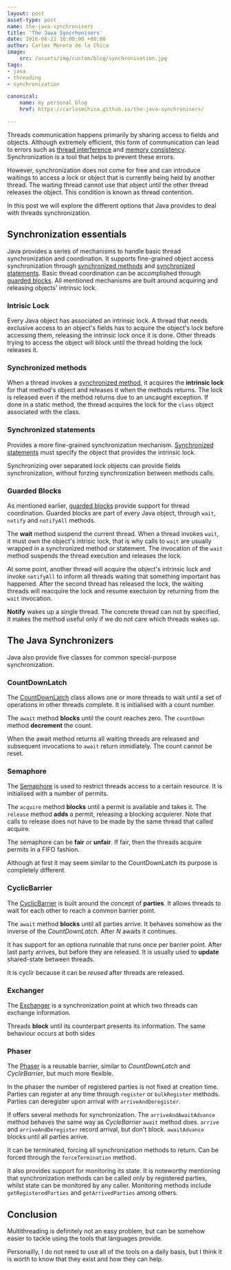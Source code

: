 ```yaml
---
layout: post
asset-type: post
name: the-java-synchronisers
title: 'The Java Syncrhonisers' 
date: 2016-08-22 10:00:00 +00:00
author: Carlos Morera de la Chica
image:
    src: /assets/img/custom/blog/synchronisation.jpg
tags:
- java
- threading
- synchronization

canonical:
    name: my personal blog
    href: https://carlosmchica.github.io/the-java-synchronisers/

---
```


Threads communication happens primarily by sharing access to fields and objects. Although extremely efficient, this form of communication can lead to errors such as [thread interference](https://docs.oracle.com/javase/tutorial/essential/concurrency/interfere.html) and [memory consistency](https://docs.oracle.com/javase/tutorial/essential/concurrency/memconsist.html). Synchronization is a tool that helps to prevent these errors.

However, synchronization does not come for free and can introduce waitings to access a lock or object that is currently being held by another thread. The waiting thread cannot use that object until the other thread releases the object. This condition is known as thread contention.

In this post we will explore the different options that Java provides to deal with threads synchronization.

## Synchronization essentials

Java provides a series of mechanisms to handle basic thread synchronization and coordination. It supports fine-grained object access synchronization through [synchronized methods](#sync-methods) and [synchronized statements](#sync-statements). Basic thread coordination can be accomplished through [guarded blocks](#guarded-blocks). All mentioned mechanisms are built around acquiring and releasing objects' intrinsic lock.

### Intrisic Lock

Every Java object has associated an intrinsic lock. A thread that needs exclusive access to an object's fields has to acquire the object's lock before accessing them, releasing the intrinsic lock once it is done. Other threads trying to access the object will block until the thread holding the lock releases it.

### <a name="sync-methods"></a> Synchronized methods

When a thread invokes a [synchronized method](https://docs.oracle.com/javase/tutorial/essential/concurrency/syncmeth.html), it acquires the **intrinsic lock** for that method's object and releases it when the methods returns. The lock is released even if the method returns due to an uncaught exception. If done in a static method, the thread acquires the lock for the `class` object associated with the class.

### <a name="sync-statements"></a> Synchronized statements

Provides a more fine-grained synchronization mechanism. [Synchronized statements](https://docs.oracle.com/javase/tutorial/essential/concurrency/locksync.html) must specify the object that provides the intrinsic lock. 

Synchronizing over separated lock objects can provide fields synchronization, without forzing synchronization between methods calls.

### <a name="guarded-blocks"></a> Guarded Blocks

As mentioned earlier, [guarded blocks](https://docs.oracle.com/javase/tutorial/essential/concurrency/guardmeth.html) provide support for thread coordination. Guarded blocks are part of every Java object, through `wait`, `notify` and `notifyAll` methods.

The **wait** method suspend the current thread. When a thread invokes `wait`, it must own the object's intrisic lock, that is why calls to `wait` are usually wrapped in a synchronized method or statement. The invocation of the `wait` method suspends the thread execution and releases the lock. 

At some point, another thread will acquire the object's intrinsic lock and invoke `notifyAll` to inform all threads waiting that something important has happened. After the second thread has released the lock, the waiting threads will reacquire the lock and resume exectuion by returning from the `wait` invocation.

**Notify** wakes up a single thread. The concrete thread can not by specified, it makes the method useful only if we do not care which threads wakes up.

## The Java Synchronizers

Java also provide five classes for common special-purpose synchronization.

### CountDownLatch

The [CountDownLatch](https://docs.oracle.com/javase/7/docs/api/java/util/concurrent/CountDownLatch.html) class allows one or more threads to wait until a set of operations in other threads complete. It is initialised with a count number.

The `await` method **blocks** until the count reaches zero.
The `countDown` method **decrement** the count.

When the await method returns all waiting threads are released and subsequent invocations to `await` return inmidiately. The count cannot be reset.

### Semaphore

The [Semaphore](https://docs.oracle.com/javase/7/docs/api/java/util/concurrent/Semaphore.html) is used to restrict threads access to a certain resource. It is initialised with a number of permits. 

The `acquire` method **blocks** until a permit is available and takes it.
The `release` method **adds** a permit, releasing a blocking acquierer. Note that calls to release does not have to be made by the same thread that called acquire.

The semaphore can be **fair** or **unfair**. If fair, then the threads acquire permits in a FIFO fashion.

Although at first it may seem similar to the CountDownLatch its purpose is completely different.

### CyclicBarrier

The [CyclicBarrier](https://docs.oracle.com/javase/7/docs/api/java/util/concurrent/CyclicBarrier.html) is built around the concept of **parties**. It allows threads to wait for each other to reach a common barrier point.

The `await` method **blocks** until all parties arrive. It behaves somehow as the inverse of the *CountDownLatch*. After *N* awaits it continues.

It has support for an optiona runnable that runs once per barrier point. After last party arrives, but before they are released. It is usually used to **update** shared-state between threads.

It is cyclir because it can be *reused* after threads are released.

### Exchanger

The [Exchanger](https://docs.oracle.com/javase/7/docs/api/java/util/concurrent/Exchanger.html) is a synchronization point at which two threads can exchange information.

Threads **block** until its counterpart presents its information. The same behaviour occurs at both sides

### Phaser

The [Phaser](https://docs.oracle.com/javase/7/docs/api/java/util/concurrent/Phaser.html) is a reusable barrier, similar to *CountDownLatch* and *CyclirBarrier*, but much more flexible.

In the phaser the number of registered parties is not fixed at creation time. Parties can register at any time through `register` or `bulkRegister` methods. Parties can deregister upon arrival with `arriveAndDeregister`.

If offers several methods for synchronization. The `arriveAndAwaitAdvance` method behaves the same way as *CycleBarrier* `await` method does. `arrive` and `arriveAndDeregister` record arrival, but don't block. `awaitAdvance` blocks until all parties arrive.

It can be terminated, forcing all synchronization methods to return. Can be forced through the `forceTermination` method.

It also provides support for monitoring its state. It is noteworthy mentioning that synchronization methods can be called only by registered parties, whilst state can be monitored by any caller. Monitoring methods include `getRegisteredParties` and `getArrivedParties` among others.

## Conclusion

Multithreading is definitely not an easy problem, but can be somehow easier to tackle using the tools that languages provide.

Personailly, I do not need to use all of the tools on a daily basis, but I think it is worth to know that they exist and how they can help.
